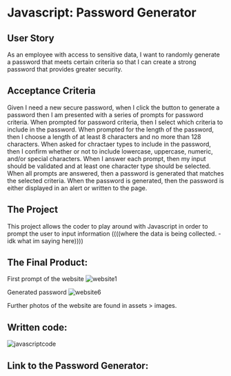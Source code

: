 # Javascript: Password Generator

## User Story
As an employee with access to sensitive data, I want to randomly generate a password that meets certain criteria so that I can create a strong password that provides greater security.

## Acceptance Criteria
Given I need a new secure password, when I click the button to generate a password then I am presented with a series of prompts for password criteria.
When prompted for password criteria, then I select which criteria to include in the password.
When prompted for the length of the password, then I choose a length of at least 8 characters and no more than 128 characters.
When asked for chractaer types to include in the password, then I confirm whether or not to include lowercase, uppercase, numeric, and/or special characters. 
When I answer each prompt, then my input should be validated and at least one character type should be selected. 
When all prompts are answered, then a password is generated that matches the selected criteria.
When the password is generated, then the password is either displayed in an alert or written to the page.

## The Project
This project allows the coder to play around with Javascript in order to prompt the user to input information ((((where the data is being collected. - idk what im saying here))))

## The Final Product:
First prompt of the website
![website1](https://user-images.githubusercontent.com/94064933/147238101-cda97747-7019-4af0-88ab-1bb4b6a29c9c.PNG)

Generated password
![website6](https://user-images.githubusercontent.com/94064933/147238178-3739d67c-9131-4605-bc63-461bf8c8979c.PNG)

Further photos of the website are found in assets > images. 
## Written code: 
![javascriptcode](https://user-images.githubusercontent.com/94064933/147237705-b9c6afc6-88cd-4842-a4d3-1ca0f1c03c37.PNG)


## Link to the Password Generator: 
